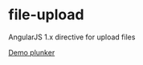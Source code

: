 # file-upload
AngularJS 1.x directive for upload files


[Demo plunker](http://next.plnkr.co/edit/JDBcNya9Quh8MZ1u?open=lib%2Fscript.js&deferRun=1&preview)
